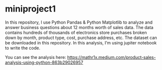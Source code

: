 # miniproject1

In this repository, I use Python Pandas & Python Matplotlib to analyze and answer business questions about 12 months worth of sales data. The data contains hundreds of thousands of electronics store purchases broken down by month, product type, cost, purchase address, etc. The dataset can be downloaded in this repository. In this analysis, I’m using jupiter notebook to write the code.

You can see the analysis here: https://mathr1x.medium.com/product-sales-analysis-using-python-863b29026957
